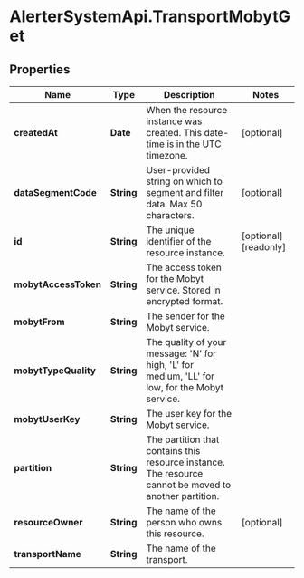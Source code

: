 # AlerterSystemApi.TransportMobytGet

## Properties

Name | Type | Description | Notes
------------ | ------------- | ------------- | -------------
**createdAt** | **Date** | When the resource instance was created. This date-time is in the UTC timezone. | [optional] 
**dataSegmentCode** | **String** | User-provided string on which to segment and filter data. Max 50 characters. | [optional] 
**id** | **String** | The unique identifier of the resource instance. | [optional] [readonly] 
**mobytAccessToken** | **String** | The access token for the Mobyt service. Stored in encrypted format. | 
**mobytFrom** | **String** | The sender for the Mobyt service. | 
**mobytTypeQuality** | **String** | The quality of your message: &#39;N&#39; for high, &#39;L&#39; for medium, &#39;LL&#39; for low, for the Mobyt service. | 
**mobytUserKey** | **String** | The user key for the Mobyt service. | 
**partition** | **String** | The partition that contains this resource instance. The resource cannot be moved to another partition. | 
**resourceOwner** | **String** | The name of the person who owns this resource. | [optional] 
**transportName** | **String** | The name of the transport. | 



